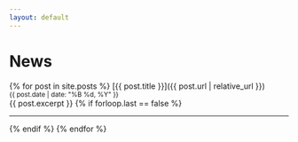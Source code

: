 ```yaml
---
layout: default
---
```


# News

{% for post in site.posts %}
  [{{ post.title }}]({{ post.url | relative_url }})<br /><small>{{ post.date | date: "%B %d, %Y" }}</small><br />
  {{ post.excerpt }}
  {% if forloop.last == false %}<hr>{% endif %}
{% endfor %}
